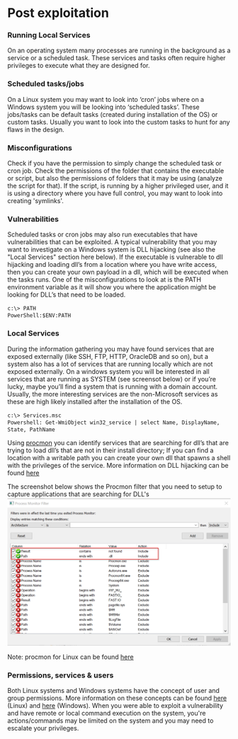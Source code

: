 # Post exploitation

### Running Local Services
On an operating system many processes are running in the background as a service or a scheduled task. These services and tasks often require higher privileges to execute what they are designed for.

### Scheduled tasks/jobs
On a Linux system you may want to look into ‘cron’ jobs where on a Windows system you will be looking into ‘scheduled tasks’. These jobs/tasks can be default tasks (created during installation of the OS) or custom tasks. Usually you want to look into the custom tasks to hunt for any flaws in the design.

### Misconfigurations
Check if you have the permission to simply change the scheduled task or cron job.
Check the permissions of the folder that contains the executable or script, but also the permissions of folders that it may be using (analyze the script for that). If the script, is running by a higher privileged user, and it is using a directory where you have full control, you may want to look into creating 'symlinks'.

### Vulnerabilities
Scheduled tasks or cron jobs may also run executables that have vulnerabilities that can be exploited. A typical vulnerability that you may want to investigate on a Windows system is DLL hijacking (see also the "Local Services" section here below). If the executable is vulnerable to dll hijacking and loading dll’s from a location where you have write access, then you can create your own payload in a dll, which will be executed when the tasks runs. One of the misconfigurations to look at is the PATH environment variable as it will show you where the application might be looking for DLL’s that need to be loaded.

```
c:\> PATH
PowerShell:$ENV:PATH
```

### Local Services
During the information gathering you may have found services that are exposed externally (like SSH, FTP, HTTP, OracleDB and so on), but a system also has a lot of services that are running locally which are not exposed externally. On a windows system you will be interested in all services that are running as SYSTEM (see screensot below) or if you’re lucky, maybe you’ll find a system that is running with a domain account. Usually, the more interesting services are the non-Microsoft services as these are high likely installed after the installation of the OS.

```
c:\> Services.msc
Powershell: Get-WmiObject win32_service | select Name, DisplayName, State, PathName
```

Using <a href="https://docs.microsoft.com/en-us/sysinternals/downloads/procmon" target="_blank">procmon</a> you can identify services that are searching for dll’s that are trying to load dll’s that are not in their install directory; If you can find a location with a writable path you can create your own dll that spawns a shell with the privileges of the service. More information on DLL hijacking can be found <a href="https://itm4n.github.io/windows-dll-hijacking-clarified/" target="_blank">here</a>

The screenshot below shows the Procmon filter that you need to setup to capture applications that are searching for DLL's
![Procmon Filter](assets/procmon.png)

Note: procmon for Linux can be found <a href="https://github.com/Sysinternals/Procmon-for-Linux" target="_blank">here</a>

### Permissions, services & users
Both Linux systems and Windows systems have the concept of user and group permissions. More information on these concepts can be found <a href="https://linuxfoundation.org/blog/classic-sysadmin-understanding-linux-file-permissions/" target="_blank">here</a> (Linux) and <a href="https://docs.microsoft.com/en-us/archive/msdn-magazine/2008/november/access-control-understanding-windows-file-and-registry-permissions" target="_blank">here</a> (Windows). When you were able to exploit a vulnerability and have remote or local command execution on the system, you're actions/commands may be limited on the system and you may need to escalate your privileges.
